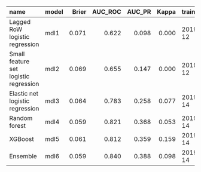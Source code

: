 |name                                  |model | Brier| AUC_ROC| AUC_PR| Kappa|trained_on |
|:-------------------------------------|:-----|-----:|-------:|------:|-----:|:----------|
|Lagged RoW logistic regression        |mdl1  | 0.071|   0.622|  0.098| 0.000|2019-04-12 |
|Small feature set logistic regression |mdl2  | 0.069|   0.655|  0.147| 0.000|2019-04-12 |
|Elastic net logistic regression       |mdl3  | 0.064|   0.783|  0.258| 0.077|2019-04-14 |
|Random forest                         |mdl4  | 0.059|   0.821|  0.368| 0.053|2019-04-14 |
|XGBoost                               |mdl5  | 0.061|   0.812|  0.359| 0.159|2019-04-14 |
|Ensemble                              |mdl6  | 0.059|   0.840|  0.388| 0.098|2019-04-14 |
